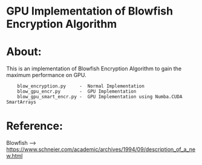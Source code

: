 # GPU Implementation of Blowfish Encryption Algorithm
# About:
This is an implementation of Blowfish Encryption Algorithm to gain the maximum performance on GPU.

        blow_encryption.py     -  Normal Implementation
        blow_gpu_encr.py       -  GPU Implementation
        blow_gpu_smart_encr.py -  GPU Implementation using Numba.CUDA SmartArrays
 
# Reference:
Blowfish --> https://www.schneier.com/academic/archives/1994/09/description_of_a_new.html
